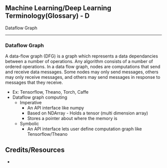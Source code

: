 ## Machine Learning/Deep Learning Terminology(Glossary) - D ##
Dataflow Graph
___
### Dataflow Graph ###
A data-flow graph (DFG) is a graph which represents a data dependancies between a number of operations. Any algorithm consists of a number of ordered operations. In a data flow graph, nodes are computations that send and receive data messages. Some nodes may only send messages, others may only receive messages, and others may send messages in response to messages that they receive.
- Ex: Tensorflow, Theano, Torch, Caffe
- Dataflow graph computing
   - Imperative
     - An API interface like numpy
     - Based on NDArray - Holds a tensor (multi dimension array)
     - Stores a pointer about where the memory is
   - Symbolic
     - An API interface lets user define computation graph like Tensorflow/Theano 



## Credits/Resources ##
 - []()
